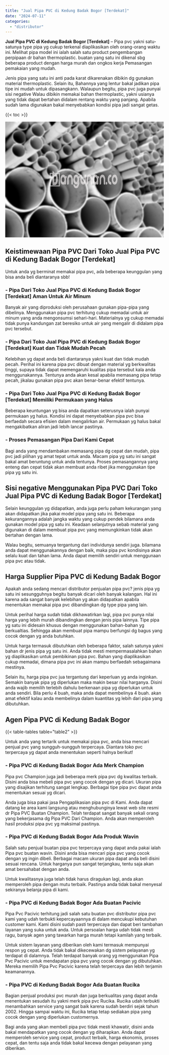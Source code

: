 ```yaml
---
title: "Jual Pipa PVC di Kedung Badak Bogor [Terdekat]"
date: "2024-07-11"
categories: 
  - "distributor"
---
```


**Jual Pipa PVC di Kedung Badak Bogor \[Terdekat\]** – Pipa pvc yakni satu-satunya type pipa yg cukup terkenal diaplikasikan oleh orang-orang waktu ini. Melihat pipa model ini ialah salah satu product pengembangan perpipaan dr bahan thermoplastic. buatan yang satu ini dikenal sbg beberapa product dengan harga murah dan ongkos kerja Pemasangan pemakaian yang mudah.

Jenis pipa yang satu ini anti pada karat dikarenakan dibikin dg gunakan material thermoplastic. Selain itu, Bahannya yang lentur bakal jadikan pipa tipe ini mudah untuk dipasangkann. Walaupun begitu, pipa pvc juga punyai sisi negative Walau dibikin memakai bahan thermoplastic, yakni usianya yang tidak dapat bertahan didalam rentang waktu yang panjang. Apabila sudah lama digunakan bakal menyebabkan kondisi pipa jadi sangat getas.

{{< toc >}}

![Jual Pipa PVC di Kedung Badak Bogor [Terdekat]](/images/jaul-pipa-pvc-58.png)

## Keistimewaan Pipa PVC Dari Toko Jual Pipa PVC di Kedung Badak Bogor \[Terdekat\]

Untuk anda yg berminat memakai pipa pvc, ada beberapa keunggulan yang bisa anda beli diantaranya sbb!

### \- Pipa Dari Toko Jual Pipa PVC di Kedung Badak Bogor \[Terdekat\] Aman Untuk Air Minum

Banyak air yang diproduksi oleh perusahaan gunakan pipa-pipa yang dibelinya. Menggunakan pipa pvc terhitung cukup memadai untuk air minum yang anda mengonsumsi sehari-hari. Materialnya yg cukup memadai tidak punya kandungan zat beresiko untuk air yang mengalir di didalam pipa pvc tersebut.

### \- Pipa Dari Toko Jual Pipa PVC di Kedung Badak Bogor \[Terdekat\] Kuat dan Tidak Mudah Pecah

Kelebihan yg dapat anda beli diantaranya yakni kuat dan tidak mudah pecah. Perihal ini karena pipa pvc dibuat dengan material yg berkwalitas tinggi, supaya tidak dapat memengaruhi kualitas pipa tersebut kala anda menggunakannya. Tentunya anda akan kesal apabila memasang pipa tetap pecah, jikalau gunakan pipa pvc akan benar-benar efektif tentunya.

### \- Pipa Dari Toko Jual Pipa PVC di Kedung Badak Bogor \[Terdekat\] Memiliki Permukaan yang Halus

Beberapa keuntungan yg bisa anda dapatkan seterusnya ialah punyai permukaan yg halus. Kondisi ini dapat menyebabkan pipa pvc bisa berfaedah secara efisien dalam mengalirkan air. Permukaan yg halus bakal mengakibatkan aliran jadi lebih lancar pastinya.

### \- Proses Pemasangan Pipa Dari Kami Cepat

Bagi anda yang mendambakan memasang pipa dg cepat dan mudah, pipa pvc jadi pilihan yg amat tepat untuk anda. Macam pipa yg satu ini sangat bakal amat beruntung untuk anda tentunya. Proses pemasangannya yang enteng dan cepat tidak akan membuat anda ribet jika menggunakan tipe pipa yg satu ini.

## Sisi negative Menggunakan Pipa PVC Dari Toko Jual Pipa PVC di Kedung Badak Bogor \[Terdekat\]

Selain keunggulan yg didapatkan, anda juga perlu paham kekurangan yang akan didapatkan jika pakai model pipa yang satu ini. Beberapa kekurangannya adalah jangka waktu yang cukup pendek bilamana anda gunakan model pipa yg satu ini. Keadaan selanjutnya sebab material yang digunakan di dalam membuat pipa pvc yang memungkinkan tidak akan bertahan dengan lama.

Walau begitu, semuanya tergantung dari individunya sendiri juga. bilamana anda dapat menggunakannya dengan baik, maka pipa pvc kondisinya akan selalu kuat dan tahan lama. Anda dapat memilih sendiri untuk menggunaan pipa pvc atau tidak.

## Harga Supplier Pipa PVC di Kedung Badak Bogor

Apakah anda sedang mencari distributor penjualan pipa pvc? jenis pipa yg satu ini sesungguhnya begitu banyak dicari oleh banyak kalangan. Hal ini karena ada sangat banyak kelebihan yg akan didapatkan apabila menentukan memakai pipa pvc dibandingkan dg type pipa yang lain.

Untuk perihal harga sudah tidak dikhawatirkan lagi, pipa pvc punya nilai harga yang lebih murah dibandingkan dengan jenis pipa lainnya. Tipe pipa yg satu ini didesain khusus dengan menggunakan bahan-bahan yg berkualtias. Sehingga akan membuat pipa mampu berfungsi dg bagus yang cocok dengan yg anda butuhkan.

Untuk harga termasuk dibutuhkan oleh beberapa faktor, salah satunya yakni bahan dr jenis pipa yg satu ini. Anda tidak mesti mempermasalahkan bahan yg diaplikasikan untuk pembikinan pipa pvc. Bahan yang diaplikasikan cukup memadai, dimana pipa pvc ini akan mampu berfaedah sebagaimana mestinya.

Selain itu, harga pipa pvc jua tergantung dari keperluan yg anda inginkan. Semakin banyak pipa yg diperlukan maka makin besar nilai harganya. Disini anda wajib memilih terlebih dahulu berkenaan pipa yg diperlukan untuk anda sendiri. Bila perlu 4 buah, maka anda dapat membelinya 4 buah. akan amat efektif kalau anda membelinya dalam kuantitas yg lebih dari pipa yang dibutuhkan.

## Agen Pipa PVC di Kedung Badak Bogor

{{< table-tables table="table2" >}}

Untuk anda yang tertarik untuk memakai pipa pvc, anda bisa mencari penjual pvc yang sungguh-sungguh terpercaya. Diantara toko pvc terpercaya yg dapat anda menentukan seperti halnya berikut!

### \- Pipa PVC di Kedung Badak Bogor Ada Merk Champion

Pipa pvc Champion juga jadi beberapa merk pipa pvc dg kwalitas terbaik. Disini anda bisa mebeli pipa pvc yang cocok dengan yg dicari. Ukuran pipa yang disajikan terhitung sangat lengkap. Berbagai tipe pipa pvc dapat anda menentukan sesuai yg dicari.

Anda juga bisa pakai jasa Pengaplikasian pipa pvc di Kami. Anda dapat datang ke area kami langsung atau menghubunginya lewat web site resmi dr Pipa PVC Buatan Champion. Telah terdapat sangat banyak sekali orang yang bekerjasama dg Pipa PVC Dari Champion. Anda akan memperoleh hasil produksi pipa pvc yg maksimal pastinya.

### \- Pipa PVC di Kedung Badak Bogor Ada Produk Wavin

Salah satu penjual buatan pipa pvc terpercaya yang dapat anda pakai ialah Pipa pvc buatan wavin. Disini anda bisa mencari pipa pvc yang cocok dengan yg ingin dibeli. Berbagai macam ukuran pipa dapat anda beli disini sesuai rencana. Untuk harganya pun sangat terjangkau, tentu saja akan amat bersahabat dengan anda.

Untuk kwalitasnya juga telah tidak harus diragukan lagi, anda akan memperoleh pipa dengan mutu terbaik. Pastinya anda tidak bakal menyesal sekiranya belanja pipa di kami.

### \- Pipa PVC di Kedung Badak Bogor Ada Buatan Pacivic

Pipa Pvc Pacivic terhitung jadi salah satu buatan pvc distributor pipa pvc kami yang udah terbukti kepercayaannya di dalam mencukupi kebutuhan customer kami. Kami disini sudah pasti terpercaya dan dapat beri tambahan layanan yang suka untuk anda. Untuk persoalan harga udah tidak mesti ragu, banyak agen yang tawarkan harga murah tetapi kamilah yang terbaik.

Untuk sistem layanan yang diberikan oleh kami termasuk mempunyai respon yg cepat. Anda tidak bakal dikecewakan dg sistem pelayanan yg terdapat di dalamnya. Telah terdapat banyak orang yg menggunakan Pipa Pvc Pacivic untuk mendapatan pipa pvc yang cocok dengan yg dibutuhkan. Mereka memilih Pipa Pvc Pacivic karena telah terpercaya dan lebih terjamin keamanannya.

### \- Pipa PVC di Kedung Badak Bogor Ada Buatan Rucika

Bagian penjual produksi pvc murah dan juga berkualitas yang dapat anda menentukan sesudah itu yakni merk pipa pvc Rucika. Rucika udah terbukti menambahkan service yang sangat baik karena sudah berdiri sejak tahun 2002. Hingga sampai waktu ini, Rucika tetap tetap sediakan pipa yang cocok dengan yang diperlukan customernya.

Bagi anda yang akan membeli pipa pvc tidak mesti khawatir, disini anda bakal mendapatkan yang cocok dengan yg diharapkan. Anda dapat memperoleh service yang cepat, product terbaik, harga ekonomis, proses cepat, dan tentu saja anda tidak bakal kecewa dengan pelayanan yang diberikan.

